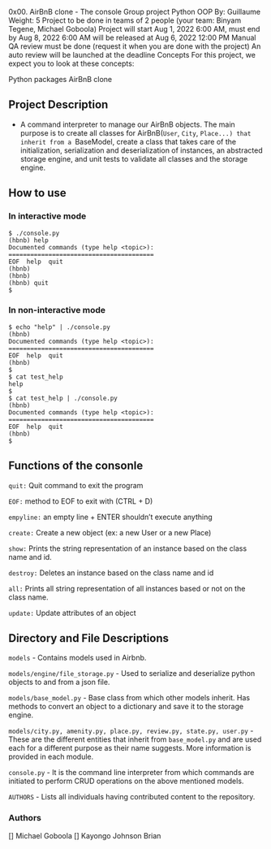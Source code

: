 0x00. AirBnB clone - The console
Group project
Python
OOP
 By: Guillaume
 Weight: 5
 Project to be done in teams of 2 people (your team:  Binyam Tegene, Michael Goboola)
 Project will start Aug 1, 2022 6:00 AM, must end by Aug 8, 2022 6:00 AM
 will be released at Aug 6, 2022 12:00 PM
 Manual QA review must be done (request it when you are done with the project)
 An auto review will be launched at the deadline
Concepts
For this project, we expect you to look at these concepts:

Python packages
AirBnB clone

## Project Description

- A command interpreter to manage our AirBnB objects. The main purpose is to create all classes for AirBnB(`User`, `City`, `Place...) that inherit from a `BaseModel, create a class that takes care of the initialization, serialization and deserialization of instances, an
abstracted storage engine, and unit tests to validate all classes and the storage engine.

## How to use

### In interactive mode

```
$ ./console.py
(hbnb) help
Documented commands (type help <topic>):
========================================
EOF  help  quit
(hbnb)
(hbnb)
(hbnb) quit
$
```
### In non-interactive mode

```
$ echo "help" | ./console.py
(hbnb)
Documented commands (type help <topic>):
========================================
EOF  help  quit
(hbnb) 
$
$ cat test_help
help
$
$ cat test_help | ./console.py
(hbnb)
Documented commands (type help <topic>):
========================================
EOF  help  quit
(hbnb) 
$
```

## Functions of the consonle

`quit:` Quit command to exit the program

`EOF:` method to EOF to exit with (CTRL + D)

`empyline:` an empty line + ENTER shouldn’t execute anything

`create:` Create a new object (ex: a new User or a new Place)

`show:` Prints the string representation of an instance based on the class name and id.

`destroy:` Deletes an instance based on the class name and id

`all:` Prints all string representation of all instances based or not on the class name.

`update:` Update attributes of an object


## Directory and File Descriptions

`models` - Contains models used in Airbnb.

`models/engine/file_storage.py` - Used to serialize and deserialize python objects to and from a json file.

`models/base_model.py` - Base class from which other models inherit. Has methods to convert an object to
a dictionary and save it to the storage engine.

`models/city.py, amenity.py, place.py, review.py, state.py, user.py` - These are the different entities that inherit from `base_model.py` and are used each for a different purpose as their name suggests. More information is provided in each module.

`console.py` - It is the command line interpreter from which commands are initiated to perform CRUD operations on the above mentioned models.

`AUTHORS` - Lists all individuals having contributed content to the repository.


### Authors
[] Michael Goboola
[] Kayongo Johnson Brian